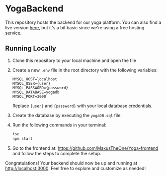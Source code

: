 # YogaBackend

This repository hosts the backend for our yoga platform. You can also find a live version [here](https://yogabackend.azurewebsites.net/events), but it's a bit basic since we're using a free hosting service.

## Running Locally

1. Clone this repository to your local machine and open the file

2. Create a new `.env` file in the root directory with the following variables:

    ```env
    MYSQL_HOST=localhost
    MYSQL_USER={user}
    MYSQL_PASSWORD={password}
    MYSQL_DATABASE=yogadb
    MYSQL_PORT=3000
    ```

    Replace `{user}` and `{password}` with your local database credentials.

3. Create the database by executing the `yogaDB.sql` file.

4. Run the following commands in your terminal:

    ```bash
    tsc
    npm start
    ```

5. Go to the frontend at: https://github.com/MaxusTheOne/Yoga-frontend and follow the steps to complete the setup.

Congratulations! Your backend should now be up and running at [http://localhost:3000](http://localhost:3000). Feel free to explore and customize as needed!
